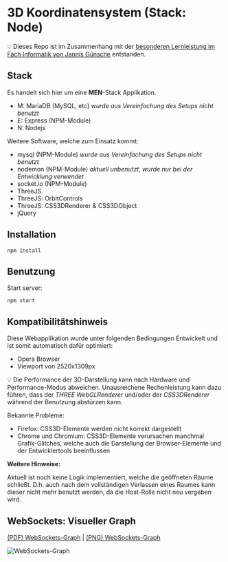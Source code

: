 # 3D Koordinatensystem (Stack: Node)

💡 Dieses Repo ist im Zusammenhang mit der [besonderen Lernleistung im Fach Informatik von Jannis Günsche](https://github.com/jgteam/bell--paper) entstanden.

## Stack

Es handelt sich hier um eine **MEN**-Stack Applikation.

- M: MariaDB (MySQL, etc) *wurde aus Vereinfachung des Setups nicht benutzt*
- E: Express (NPM-Module)
- N: Nodejs

Weitere Software, welche zum Einsatz kommt:

- mysql (NPM-Module) *wurde aus Vereinfachung des Setups nicht benutzt*
- nodemon (NPM-Module) *aktuell unbenutzt, wurde nur bei der Entwicklung verwendet*
- socket.io (NPM-Module)
- ThreeJS
- ThreeJS: OrbitControls
- ThreeJS: CSS3DRenderer & CSS3DObject
- jQuery

## Installation
```
npm install
```

## Benutzung 
Start server:
```
npm start
``````

## Kompatibilitätshinweis
Diese Webapplikation wurde unter folgenden Bedingungen Entwickelt und ist somit automatisch dafür optimiert:
- Opera Browser
- Viewport von 2520x1309px

💡 Die Performance der 3D-Darstellung kann nach Hardware und Performance-Modus abweichen. Unausreichene Rechenleistung kann dazu führen, dass der *THREE WebGLRenderer* und/oder der *CSS3DRenderer* während der Benutzung abstürzen kann.

Bekannte Probleme:
- Firefox: CSS3D-Elemente werden nicht korrekt dargestellt
- Chrome und Chromium: CSS3D-Elemente verursachen manchmal Grafik-Glitches, welche auch die Darstellung der Browser-Elemente und der Entwicklertools beeinflussen

**Weitere Hinweise:**

Aktuell ist noch keine Logik implementiert, welche die geöffneten Räume schließt. D.h. auch nach dem vollständigen Verlassen eines Raumes kann dieser nicht mehr benutzt werden, da die Host-Rolle nicht neu vergeben wird.

## WebSockets: Visueller Graph

[(PDF) WebSockets-Graph](docs/websockets-graph.pdf)
|
[(PNG) WebSockets-Graph](docs/websockets-graph.png)

![WebSockets-Graph](docs/websockets-graph.png)
